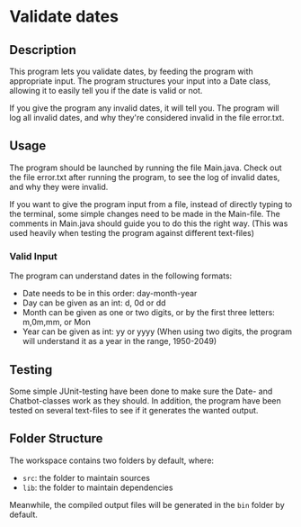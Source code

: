 # Validate dates

## Description
This program lets you validate dates, by feeding the program with appropriate input.
The program structures your input into a Date class, allowing it to easily tell you if the date is valid or not.

If you give the program any invalid dates, it will tell you. The program will log all invalid dates, and why they're considered invalid in the file error.txt.

## Usage
The program should be launched by running the file Main.java.
Check out the file error.txt after running the program, to see the log of invalid dates, and why they were invalid.

If you want to give the program input from a file, instead of directly typing to the terminal, some simple changes need to be made in the Main-file. The comments in Main.java should guide you to do this the right way. (This was used heavily when testing the program against different text-files)

### Valid Input
The program can understand dates in the following formats:
- Date needs to be in this order: day-month-year
- Day can be given as an int: d, 0d or dd
- Month can be given as one or two digits, or by the first three letters: m,0m,mm, or Mon
- Year can be given as int: yy or yyyy (When using two digits, the program will understand it as a year in the range, 1950-2049)

## Testing
Some simple JUnit-testing have been done to make sure the Date- and Chatbot-classes work as they should.
In addition, the program have been tested on several text-files to see if it generates the wanted output.

## Folder Structure
The workspace contains two folders by default, where:

- `src`: the folder to maintain sources
- `lib`: the folder to maintain dependencies

Meanwhile, the compiled output files will be generated in the `bin` folder by default.
